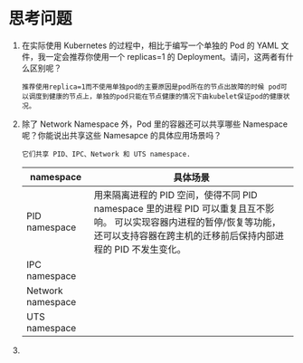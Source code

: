 # 思考问题

1. 在实际使用 Kubernetes 的过程中，相比于编写一个单独的 Pod 的 YAML 文件，我一定会推荐你使用一个 replicas=1 的 Deployment。请问，这两者有什么区别呢？

   

   ```
   推荐使用replica=1而不使用单独pod的主要原因是pod所在的节点出故障的时候 pod可以调度到健康的节点上，单独的pod只能在节点健康的情况下由kubelet保证pod的健康状况。
   ```

2. 除了 Network Namespace 外，Pod 里的容器还可以共享哪些 Namespace 呢？你能说出共享这些 Namesapce 的具体应用场景吗？

   ```
   它们共享 PID、IPC、Network 和 UTS namespace.
   ```

   | namespace         | 具体场景                                                     |
   | ----------------- | ------------------------------------------------------------ |
   | PID namespace     | 用来隔离进程的 PID 空间，使得不同 PID namespace 里的进程 PID 可以重复且互不影响。 可以实现容器内进程的暂停/恢复等功能，还可以支持容器在跨主机的迁移前后保持内部进程的 PID 不发生变化。 |
   | IPC namespace     |                                                              |
   | Network namespace |                                                              |
   | UTS namespace     |                                                              |

   

3. 